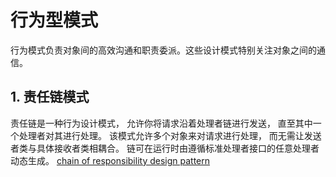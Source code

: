 # 行为型模式
行为模式负责对象间的高效沟通和职责委派。这些设计模式特别关注对象之间的通信。

## 1. 责任链模式
责任链是一种行为设计模式， 允许你将请求沿着处理者链进行发送， 直至其中一个处理者对其进行处理。
该模式允许多个对象来对请求进行处理， 而无需让发送者类与具体接收者类相耦合。 链可在运行时由遵循标准处理者接口的任意处理者动态生成。
[chain of responsibility design pattern](../behavioral/chain_of_responsibility)

